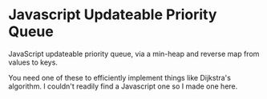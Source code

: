 Javascript Updateable Priority Queue
====================================

JavaScript updateable priority queue, via a min-heap and reverse map from values to keys.

You need one of these to efficiently implement things like Dijkstra's algorithm. I couldn't readily find a Javascript one so I made one here.
